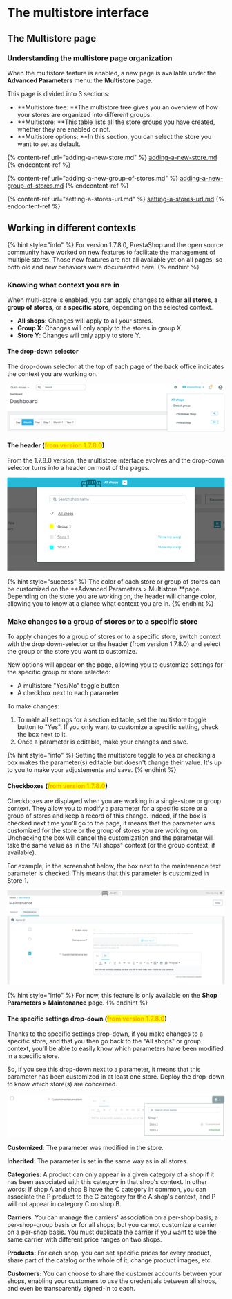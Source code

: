 # The multistore interface

## The Multistore page  <a href="themultistoreinterface-managingyourstores" id="themultistoreinterface-managingyourstores"></a>

### Understanding the multistore page organization

When the multistore feature is enabled, a new page is available under the **Advanced Parameters** menu: the **Multistore** page.

This page is divided into 3 sections:

* **Multistore tree: **The multistore tree gives you an overview of how your stores are organized into different groups. 
* **Multistore: **This table lists all the store groups you have created, whether they are enabled or not. 
* **Multistore options: **In this section, you can select the store you want to set as default.  

{% content-ref url="adding-a-new-store.md" %}
[adding-a-new-store.md](adding-a-new-store.md)
{% endcontent-ref %}

{% content-ref url="adding-a-new-group-of-stores.md" %}
[adding-a-new-group-of-stores.md](adding-a-new-group-of-stores.md)
{% endcontent-ref %}

{% content-ref url="setting-a-stores-url.md" %}
[setting-a-stores-url.md](setting-a-stores-url.md)
{% endcontent-ref %}

## Working in different contexts <a href="themultistoreinterface-onebackofficetorulethemall" id="themultistoreinterface-onebackofficetorulethemall"></a>

{% hint style="info" %}
For version 1.7.8.0, PrestaShop and the open source community have worked on new features to facilitate the management of multiple stores. Those new features are not all available yet on all pages, so both old and new behaviors were documented here. 
{% endhint %}

### Knowing what context you are in

When multi-store is enabled, you can apply changes to either **all stores**, **a group of stores**, or **a specific store**, depending on the selected context.

* **All shops**: Changes will apply to all your stores.
* **Group X**: Changes will only apply to the stores in group X.
* **Store Y**: Changes will only apply to store Y.

#### The drop-down selector

The drop-down selector at the top of each page of the back office indicates the context you are working on. 

![](<../../../.gitbook/assets/57081980 (4) (4) (2).png>)

#### The header (<mark style="color:orange;">from version 1.7.8.0</mark>)

From the 1.7.8.0 version, the multistore interface evolves and the drop-down selector turns into a header on most of the pages.  

![](../../../.gitbook/assets/Untitled.png)

{% hint style="success" %}
The color of each store or group of stores can be customized on the **Advanced Parameters > Multistore **page. Depending on the store you are working on, the header will change color, allowing you to know at a glance what context you are in.
{% endhint %}

### Make changes to a group of stores or to a specific store

To apply changes to a group of stores or to a specific store, switch context with the drop down-selector or the header (from version 1.7.8.0) and select the group or the store you want to customize.

New options will appear on the page, allowing you to customize settings for the specific group or store selected:

* A multistore "Yes/No" toggle button
* A checkbox next to each parameter

To make changes:

1. To male all settings for a section editable, set the multistore toggle button to "Yes".  If you only want to customize a specific setting, check the box next to it.
2. Once a parameter is editable, make your changes and save.

{% hint style="info" %}
Setting the multistore toggle to yes or checking a box makes the parameter(s) editable but doesn't change their value. It's up to you to make your adjustements and save.
{% endhint %}

#### Checkboxes (<mark style="color:orange;">from version 1.7.8.0</mark>)

Checkboxes are displayed when you are working in a single-store or group context. They allow you to modify a parameter for a specific store or a group of stores and keep a record of this change. Indeed, if the box is checked next time you'll go to the page, it means that the parameter was customized for the store or the group of stores you are working on. Unchecking the box will cancel the customization and the parameter will take the same value as in the "All shops" context (or the group context, if available).

For example, in the screenshot below, the box next to the maintenance text parameter is checked. This means that this parameter is customized in Store 1.

![](<../../../.gitbook/assets/Untitled (1).png>)

{% hint style="info" %}
For now, this feature is only available on the **Shop Parameters > Maintenance** page.
{% endhint %}

#### The specific settings drop-down (<mark style="color:orange;">from version 1.7.8.0</mark>)

Thanks to the specific settings drop-down, if you make changes to a specific store, and that you then go back to the "All shops" or group context, you'll be able to easily know which parameters have been modified in a specific store.

So, if you see this drop-down next to a parameter, it means that this parameter has been customized in at least one store. Deploy the drop-down to know which store(s) are concerned.

![](<../../../.gitbook/assets/Untitled (2).png>)

**Customized**: The parameter was modified in the store.

**Inherited**: The parameter is set in the same way as in all stores.

 

**Categories**: A product can only appear in a given category of a shop if it has been associated with this category in that shop's context. In other words: if shop A and shop B have the C category in common, you can associate the P product to the C category for the A shop's context, and P will not appear in category C on shop B.

**Carriers**: You can manage the carriers' association on a per-shop basis, a per-shop-group basis or for all shops; but you cannot customize a carrier on a per-shop basis. You must duplicate the carrier if you want to use the same carrier with different price ranges on two shops.

**Products:** For each shop, you can set specific prices for every product, share part of the catalog or the whole of it, change product images, etc.

**Customers:** You can choose to share the customer accounts between your shops, enabling your customers to use the credentials between all shops, and even be transparently signed-in to each.

